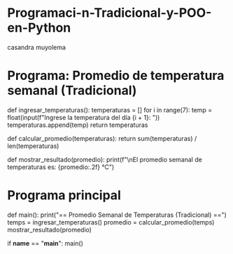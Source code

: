 # Programaci-n-Tradicional-y-POO-en-Python
casandra muyolema 
# Programa: Promedio de temperatura semanal (Tradicional)

def ingresar_temperaturas():
    temperaturas = []
    for i in range(7):
        temp = float(input(f"Ingrese la temperatura del día {i + 1}: "))
        temperaturas.append(temp)
    return temperaturas

def calcular_promedio(temperaturas):
    return sum(temperaturas) / len(temperaturas)

def mostrar_resultado(promedio):
    print(f"\nEl promedio semanal de temperaturas es: {promedio:.2f} °C")

# Programa principal
def main():
    print("== Promedio Semanal de Temperaturas (Tradicional) ==")
    temps = ingresar_temperaturas()
    promedio = calcular_promedio(temps)
    mostrar_resultado(promedio)

if __name__ == "__main__":
    main()
